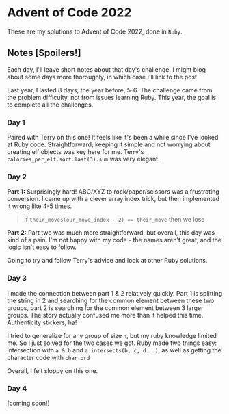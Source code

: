 # Advent of Code 2022

These are my solutions to Advent of Code 2022, done in `Ruby`.

## Notes [**Spoilers!**]

Each day, I'll leave short notes about that day's challenge. I might blog about some days more thoroughly, in which case I'll link to the post

Last year, I lasted 8 days; the year before, 5-6. The challenge came from the problem difficulty, not from issues learning Ruby. This year, the goal is to complete all the challenges.

### Day 1
Paired with Terry on this one! It feels like it's been a while since I've looked at Ruby code.
Straightforward; keeping it simple and not worrying about creating elf objects was key here for me.
Terry's `calories_per_elf.sort.last(3).sum` was very elegant.

### Day 2

**Part 1:**
Surprisingly hard! ABC/XYZ to rock/paper/scissors was a frustrating conversion.
I came up with a clever array index trick, but then implemented it wrong like 4-5 times.
> if `their_moves(our_move_index - 2) == their_move` then we lose

**Part 2:**
Part two was much more straightforward, but overall, this day was kind of a pain. I'm not happy with my code - the names aren't great, and the logic isn't easy to follow.

Going to try and follow Terry's advice and look at other Ruby solutions.

### Day 3
I made the connection between part 1 & 2 relatively quickly. Part 1 is splitting the string in 2 and searching for the common element between these two groups, part 2 is searching for the common element between 3 larger groups.
The story actually confused me more than it helped this time. Authenticity stickers, ha!

I tried to generalize for any group of size `n`, but my ruby knowledge limited me. So I just solved for the two cases we got. Ruby made two things easy: intersection with `a & b` and `a.intersects(b, c, d...)`, as well as getting the character code with `char.ord`

Overall, I felt sloppy on this one.
### Day 4
[coming soon!]